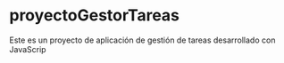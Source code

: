 # proyectoGestorTareas
Este es un proyecto de aplicación de gestión de tareas desarrollado con JavaScrip
